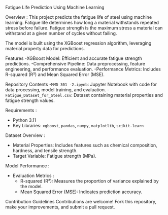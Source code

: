 Fatigue Life Prediction Using Machine Learning

Overview : 
This project predicts the fatigue life of steel using machine learning. Fatigue life determines how long a material withstands repeated stress before failure. Fatigue strength is the maximum stress a material can withstand at a given number of cycles without failing.

The model is built using the XGBoost regression algorithm, leveraging material property data for predictions.

Features
-XGBoost Model: Efficient and accurate fatigue strength predictions.
-Comprehensive Pipeline: Data preprocessing, feature engineering, and performance evaluation.
-Performance Metrics: Includes R-squared (R²) and Mean Squared Error (MSE).

Repository Contents
-`MMD 301 -2.ipynb`: Jupyter Notebook with code for data processing, model training, and evaluation.
-`Fatigue_Dataset_for_Steel.csv`: Dataset containing material properties and fatigue strength values.

Requirements :
- Python 3.11
- Key Libraries: `xgboost`, `pandas`, `numpy`, `matplotlib`, `scikit-learn`

Dataset Overview :
- Material Properties: Includes features such as chemical composition, hardness, and tensile strength.
- Target Variable: Fatigue strength (MPa).

Model Performance : 
- Evaluation Metrics :
  - R-squared (R²): Measures the proportion of variance explained by the model.
  - Mean Squared Error (MSE): Indicates prediction accuracy.

Contribution Guidelines
Contributions are welcome! Fork this repository, make your improvements, and submit a pull request.



